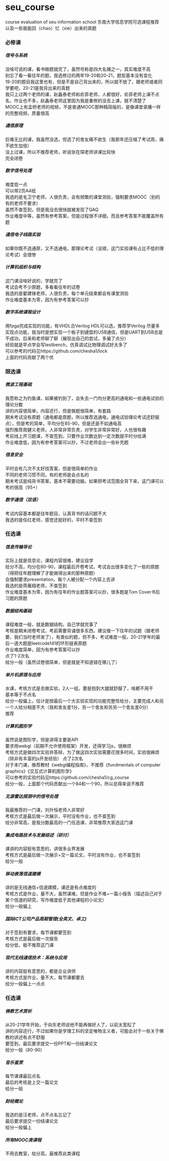 # seu_course
course evaluation of seu information school 
东南大学信息学院可选课程推荐  
以及一些我能回（chao）忆（xie）出来的真题  

### 必修课  
##### 信号与系统  
没啥可说的课，看书做题就完了，虽然号称是四大名捕之一，其实难度不高  
别忘了看一看往年的题，我选修过的两年19-20和20-21，题型基本没有变化  
19-20的题目我这里也有，但是不是自己背出来的，所以就不放了，跟老师或者同学要吧，20-21是我背出来的真题  
我只上过两个老师的课，赵鑫泰老师和俞菲老师，人都很好，俞菲老师上课不点名，作业也不多，赵鑫泰老师这里因为我是重修的没去上课，就不清楚了  
MOOC上有孟桥老师的视频，不是普通MOOC那种精简版的，是像课堂录播一样的完整视频，质量很高  

##### 通信原理
巨难无比的课，我虽然没选，但选了的舍友痛不欲生（我那年还压缩了考试周，痛不欲生加倍）  
没上过课，所以不推荐老师，听说张在琛老师讲课比较快  
完全闭卷

##### 数字信号处理
难度低一点  
可以带2页A4纸  
我选的是毛卫宁老师，人很负责，会有频繁的课堂测验，强制要求MOOC（别的有的老师不要求）  
虽然不查签到，但是我没去很快就被发现了QAQ  
作业难度中等，虽然有参考答案，但是过程很不详细，而且参考答案不能覆盖所有题

##### 通信电子线路实验
如果你既不选通原，又不选通电，那理论考试（没错，这门实验课有占比不低的理论考试）会很惨

##### 计算机组织与结构
这门课没啥好说的，学就完了  
考试会考不少原题，多看看往年的试卷  
我选的是翟建锋老师，人很负责，每个单元结束都会有课堂测验  
作业难度基本为零，因为有参考答案可以抄    

##### 数字系统课程设计
用fpga完成实现的功能，有VHDL合Verilog HDL可以选，推荐学Verilog 
尽量多实现点功能，我当时是想实现一个板子到键盘的USB通信，但是UART到USB总是不成功，后来和老师聊了聊（展现出自己的尝试，多骗了点分）  
经验就是早点学会写testbench，仿真调试比物理调试好太多了  
可以参考的代码见https://github.com/chesha1/lock  
上面的代码贡献了两个优


### 限选课

##### 微波工程基础
我愿称之为钓鱼课，如果被钓到了，会失去一门均分更高的通电和一些通电试验的理论分数  
讲的内容很简单，内容还行，但是做题很简单，有套路  
期末考试没有原题（通电都是原题，所以推荐选通电，通电试验理论考试还舒服点），但是考的简单，平均分在85-90，但是还是不如通电高  
强烈推荐周健义老师，人非常非常负责，对学生非常非常好，人也很有趣  
考前线上开习题课，不查签到，只要作业次数达到一定次数就平时分给满  
作业难度低，因为有参考答案可以抄，不过老师会出一些补充题  


##### 信息安全
平时会有几次不太好找答案，但是很简单的作业  
不同的老师习惯不同，有的老师是会点名的  
期末考试是纯背书答案，基本不需要动脑，如果把考试范围全背下来，这门课可以考的很高（95+）


##### 数字通信（双语）
考试内容基本都是往年题目，认真背书的话问题不大  
我选的是任红老师，感觉还挺好的，平时不查签到  




### 任选课

##### 信息传输导论
实际上就是信息论，课程内容很难，建议自学  
给分不高，均分在80-90，课程最后开卷考试，考试会出很多变化了一些的原题（得把往年题理解了才能做得出来的那种原题）  
会强制要求presentation，每个人被分配一个内容上去讲  
我选的是蒋雁翔老师，不查签到  
作业难度基本为零，因为有往年的作业题答案可以抄，很多题是Tom Cover书后习题的原题  


##### 数据结构基础
课程难度一般，就是数据结构，自己学就完事了  
考核是期末闭卷考试，考前需要背诵很多东西，建议做一下往年的试题（跟老师要，我们当时老师发了），有类似的题，但不多，考试难度一般，20-21学年的最后一道大题是leetcode141的环形链表原题   
作业难度简单，因为有参考答案可以抄  
点了1-2次名  
给分一般（虽然试卷很简单，但是就是不知道错在哪儿了）  


##### 单片机原理与应用
水课，考核方式是去做实验，2人一组，要是抱到大腿就舒服了，啥都不用干  
基本等于不点名  
给分一般偏上，估计是按最后一个大实验实现的功能完整性给分，主要完成人和另一个人给分相差不大（我和舍友差1分，另一个舍友和另另一个舍友差0分）  
推荐  

##### 计算机图形学
虽然说是图形学，但是讲得主要是API  
要求用webgl（前期不允许使用框架）开发，还得学习js，很麻烦  
考核方式是做四次实验并答辩，为了做这四次实验需要花很多时间，实验很麻烦（除非有丰富的js开发经验）
点了2次名  
对于本门课，推荐教材《webgl编程指南》，不推荐《fundmentals of computer graphics》《交互式计算机图形学》  
可以参考的实验代码见https://github.com/chesha1/cg_course  
给分一般，上面那个代码贡献出一个84和一个90，所以总得来说不推荐

##### 无源雷达探测中的信号处理
我最推荐的一门课，刘升恒老师人非常好  
考核方式是最后做一次展示，平时没有作业，也不查签到  
给分非常高，是我分数最高的一门任选课，非常推荐大家选这门课

##### 集成电路技术与发展综述（研讨）
课讲的内容挺有意思的，讲很多业界发展  
考核方式是最后做一次展示+交一篇论文，平时没有作业，也不查签到  
给分一般

##### 移动衰落信道建模
讲的是无线通信+信道建模，课还是有点难度的  
考核方式是作业，量不大，虽然课难，但是作业不难+一篇小报告（描述自己对于某个信道的研究，写作难度低于其他课程的小论文）  
给分一般偏上

##### 国际ICT公司产品周期管理(全英文、卓工)	
对于签到有要求，每节课都要签到  
考核方式是最后做一次报告  
给分低，极不推荐这门课  

##### 现代无线通信技术：系统与应用
讲的内容挺有意思的，都是企业讲师  
考核方式是作业，量不大，每节课都要去  
给分一般偏上一点点  







### 任选课
##### 佛教艺术赏析
从20-21学年开始，于向东老师说他不能再做好人了，以前太宽松了  
讲的内容还行，不过如果你是学理工科的坚定唯物主义者，可能会对于一些关于佛教的讲述有点不舒服  
要签到，最后要求提交一份PPT和一份结课论文  
给分一般（80-90）  

##### 音乐鉴赏
每节课课最后点名  
最后的考核是上交一篇论文  
给分一般  


##### 财经概论
我选的是汪老师，点不点名忘记了  
最后要求提交一份结课论文  
给分一般偏上  

##### 所有MOOC类课程
不用去教室，给分高，最推荐此类课程







